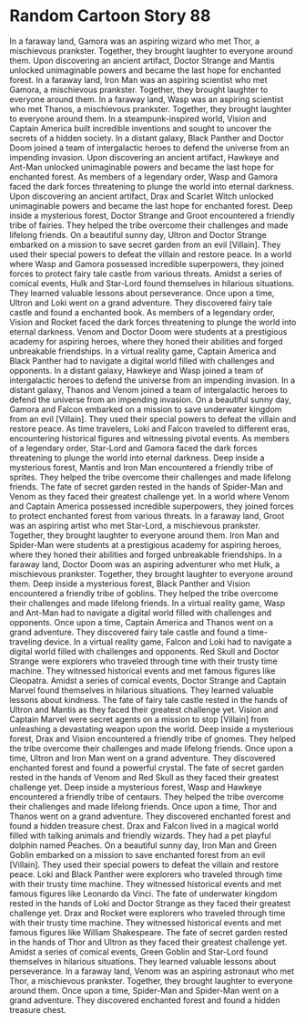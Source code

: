 # Random Cartoon Story 88

In a faraway land, Gamora was an aspiring wizard who met Thor, a mischievous prankster. Together, they brought laughter to everyone around them.
Upon discovering an ancient artifact, Doctor Strange and Mantis unlocked unimaginable powers and became the last hope for enchanted forest.
In a faraway land, Iron Man was an aspiring scientist who met Gamora, a mischievous prankster. Together, they brought laughter to everyone around them.
In a faraway land, Wasp was an aspiring scientist who met Thanos, a mischievous prankster. Together, they brought laughter to everyone around them.
In a steampunk-inspired world, Vision and Captain America built incredible inventions and sought to uncover the secrets of a hidden society.
In a distant galaxy, Black Panther and Doctor Doom joined a team of intergalactic heroes to defend the universe from an impending invasion.
Upon discovering an ancient artifact, Hawkeye and Ant-Man unlocked unimaginable powers and became the last hope for enchanted forest.
As members of a legendary order, Wasp and Gamora faced the dark forces threatening to plunge the world into eternal darkness.
Upon discovering an ancient artifact, Drax and Scarlet Witch unlocked unimaginable powers and became the last hope for enchanted forest.
Deep inside a mysterious forest, Doctor Strange and Groot encountered a friendly tribe of fairies. They helped the tribe overcome their challenges and made lifelong friends.
On a beautiful sunny day, Ultron and Doctor Strange embarked on a mission to save secret garden from an evil [Villain]. They used their special powers to defeat the villain and restore peace.
In a world where Wasp and Gamora possessed incredible superpowers, they joined forces to protect fairy tale castle from various threats.
Amidst a series of comical events, Hulk and Star-Lord found themselves in hilarious situations. They learned valuable lessons about perseverance.
Once upon a time, Ultron and Loki went on a grand adventure. They discovered fairy tale castle and found a enchanted book.
As members of a legendary order, Vision and Rocket faced the dark forces threatening to plunge the world into eternal darkness.
Venom and Doctor Doom were students at a prestigious academy for aspiring heroes, where they honed their abilities and forged unbreakable friendships.
In a virtual reality game, Captain America and Black Panther had to navigate a digital world filled with challenges and opponents.
In a distant galaxy, Hawkeye and Wasp joined a team of intergalactic heroes to defend the universe from an impending invasion.
In a distant galaxy, Thanos and Venom joined a team of intergalactic heroes to defend the universe from an impending invasion.
On a beautiful sunny day, Gamora and Falcon embarked on a mission to save underwater kingdom from an evil [Villain]. They used their special powers to defeat the villain and restore peace.
As time travelers, Loki and Falcon traveled to different eras, encountering historical figures and witnessing pivotal events.
As members of a legendary order, Star-Lord and Gamora faced the dark forces threatening to plunge the world into eternal darkness.
Deep inside a mysterious forest, Mantis and Iron Man encountered a friendly tribe of sprites. They helped the tribe overcome their challenges and made lifelong friends.
The fate of secret garden rested in the hands of Spider-Man and Venom as they faced their greatest challenge yet.
In a world where Venom and Captain America possessed incredible superpowers, they joined forces to protect enchanted forest from various threats.
In a faraway land, Groot was an aspiring artist who met Star-Lord, a mischievous prankster. Together, they brought laughter to everyone around them.
Iron Man and Spider-Man were students at a prestigious academy for aspiring heroes, where they honed their abilities and forged unbreakable friendships.
In a faraway land, Doctor Doom was an aspiring adventurer who met Hulk, a mischievous prankster. Together, they brought laughter to everyone around them.
Deep inside a mysterious forest, Black Panther and Vision encountered a friendly tribe of goblins. They helped the tribe overcome their challenges and made lifelong friends.
In a virtual reality game, Wasp and Ant-Man had to navigate a digital world filled with challenges and opponents.
Once upon a time, Captain America and Thanos went on a grand adventure. They discovered fairy tale castle and found a time-traveling device.
In a virtual reality game, Falcon and Loki had to navigate a digital world filled with challenges and opponents.
Red Skull and Doctor Strange were explorers who traveled through time with their trusty time machine. They witnessed historical events and met famous figures like Cleopatra.
Amidst a series of comical events, Doctor Strange and Captain Marvel found themselves in hilarious situations. They learned valuable lessons about kindness.
The fate of fairy tale castle rested in the hands of Ultron and Mantis as they faced their greatest challenge yet.
Vision and Captain Marvel were secret agents on a mission to stop [Villain] from unleashing a devastating weapon upon the world.
Deep inside a mysterious forest, Drax and Vision encountered a friendly tribe of gnomes. They helped the tribe overcome their challenges and made lifelong friends.
Once upon a time, Ultron and Iron Man went on a grand adventure. They discovered enchanted forest and found a powerful crystal.
The fate of secret garden rested in the hands of Venom and Red Skull as they faced their greatest challenge yet.
Deep inside a mysterious forest, Wasp and Hawkeye encountered a friendly tribe of centaurs. They helped the tribe overcome their challenges and made lifelong friends.
Once upon a time, Thor and Thanos went on a grand adventure. They discovered enchanted forest and found a hidden treasure chest.
Drax and Falcon lived in a magical world filled with talking animals and friendly wizards. They had a pet playful dolphin named Peaches.
On a beautiful sunny day, Iron Man and Green Goblin embarked on a mission to save enchanted forest from an evil [Villain]. They used their special powers to defeat the villain and restore peace.
Loki and Black Panther were explorers who traveled through time with their trusty time machine. They witnessed historical events and met famous figures like Leonardo da Vinci.
The fate of underwater kingdom rested in the hands of Loki and Doctor Strange as they faced their greatest challenge yet.
Drax and Rocket were explorers who traveled through time with their trusty time machine. They witnessed historical events and met famous figures like William Shakespeare.
The fate of secret garden rested in the hands of Thor and Ultron as they faced their greatest challenge yet.
Amidst a series of comical events, Green Goblin and Star-Lord found themselves in hilarious situations. They learned valuable lessons about perseverance.
In a faraway land, Venom was an aspiring astronaut who met Thor, a mischievous prankster. Together, they brought laughter to everyone around them.
Once upon a time, Spider-Man and Spider-Man went on a grand adventure. They discovered enchanted forest and found a hidden treasure chest.